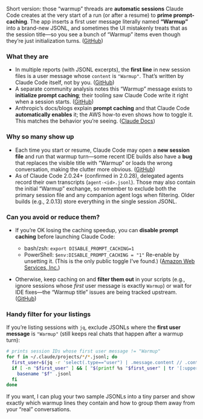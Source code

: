 Short version: those “warmup” threads are **automatic sessions** Claude Code creates at the very start of a run (or after a resume) to **prime prompt-caching**. The app inserts a first user message literally named **“Warmup”** into a brand-new JSONL, and sometimes the UI mistakenly treats that as the session title—so you see a bunch of “Warmup” items even though they’re just initialization turns. ([GitHub][1])

### What they are

* In multiple reports (with JSONL excerpts), the **first line** in new session files is a user message whose `content` is `"Warmup"`. That’s written by Claude Code itself, not by you. ([GitHub][1])
* A separate community analysis notes this “Warmup” message exists to **initialize prompt caching**; their tooling saw Claude Code write it right when a session starts. ([GitHub][2])
* Anthropic’s docs/blogs explain **prompt caching** and that Claude Code **automatically enables** it; the AWS how-to even shows how to toggle it. This matches the behavior you’re seeing. ([Claude Docs][3])

### Why so many show up

* Each time you start or resume, Claude Code may open a **new session file** and run that warmup turn—some recent IDE builds also have a **bug** that replaces the visible title with “Warmup” or loads the wrong conversation, making the clutter more obvious. ([GitHub][4])
* As of Claude Code 2.0.24+ (confirmed in 2.0.28), delegated agents record their own transcripts (`agent-<id>.jsonl`). Those may also contain the initial “Warmup” exchange, so remember to exclude both the primary session file and any companion agent logs when filtering. Older builds (e.g., 2.0.13) store everything in the single session JSONL.

### Can you avoid or reduce them?

* If you’re OK losing the caching speedup, you can **disable prompt caching** before launching Claude Code:

  * bash/zsh: `export DISABLE_PROMPT_CACHING=1`
  * PowerShell: `$env:DISABLE_PROMPT_CACHING = "1"`
    Re-enable by unsetting it. (This is the only public toggle I’ve found.) ([Amazon Web Services, Inc.][5])
* Otherwise, keep caching on and **filter them out** in your scripts (e.g., ignore sessions whose *first* user message is exactly `Warmup`) or wait for IDE fixes—the “Warmup title” issues are being tracked upstream. ([GitHub][4])

### Handy filter for your listings

If you’re listing sessions with `jq`, exclude JSONLs where the **first user message** is `"Warmup"` (still keeps real chats that happen after a warmup turn):

```bash
# prints session IDs whose first user message != "Warmup"
for f in ~/.claude/projects/*/*.jsonl; do
  first_user=$(jq -r 'select(.type=="user") | .message.content // .content | if type=="array" then .[0].text else . end' "$f" | head -n1)
  if [ -n "$first_user" ] && [ "$(printf %s "$first_user" | tr '[:upper:]' '[:lower:]')" != "warmup" ]; then
    basename "$f" .jsonl
  fi
done
```

If you want, I can plug your two sample JSONLs into a tiny parser and show exactly which warmup lines they contain and how to group them away from your “real” conversations.

[1]: https://github.com/anthropics/claude-code/issues/9668 "Conversation history shows duplicate 'Warmup' titles and loads wrong conversations · Issue #9668 · anthropics/claude-code · GitHub"
[2]: https://github.com/winfunc/opcode/issues/393 "Session Display Issue: 'Warming Up' Messages and Safe Metadata Architecture · Issue #393 · winfunc/opcode · GitHub"
[3]: https://docs.anthropic.com/en/docs/build-with-claude/prompt-caching?%3Butm_campaign=airflow-in-action-apple&%3Butm_medium=web&amp=%3Fwtime%3Fwtime%3D%7Bseek_to_second_number%7D%3Fwtime%3D%7Bseek_to_second_number%7D%3Fwtime%3D%7Bseek_to_second_number%7D&amp%3Butm_campaign=modernizing-legacy-etl-workloads-with-airflow&amp%3Butm_medium=web&utm_campaign=Marketing&utm_medium=web&wtime=%7Bseek_to_second_number%7D&utm_source=chatgpt.com "Prompt caching - Claude Docs"
[4]: https://github.com/anthropics/claude-code/issues/9671 "[BUG] Claude Code VSCode extension - Sessions get titled \"Warmup\" and have first prompt replaced with \"Warmup\" · Issue #9671 · anthropics/claude-code · GitHub"
[5]: https://aws.amazon.com/blogs/machine-learning/supercharge-your-development-with-claude-code-and-amazon-bedrock-prompt-caching/ "Supercharge your development with Claude Code and Amazon Bedrock prompt caching | Artificial Intelligence"
